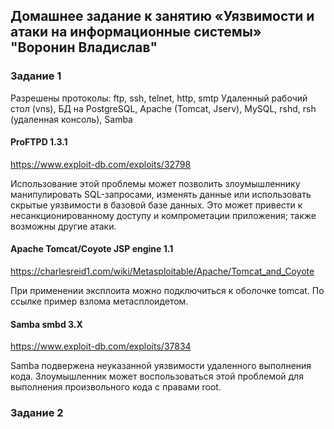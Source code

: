 ## Домашнее задание к занятию «Уязвимости и атаки на информационные системы» "Воронин Владислав"


### Задание 1


Разрешены протоколы: ftp, ssh, telnet, http, smtp Удаленный рабочий стол (vns), БД на PostgreSQL, Apache (Tomcat, Jserv), MySQL, rshd, rsh (удаленная консоль), Samba

#### ProFTPD 1.3.1 
https://www.exploit-db.com/exploits/32798

Использование этой проблемы может позволить злоумышленнику манипулировать SQL-запросами, изменять данные или использовать скрытые уязвимости в базовой базе данных. Это может привести к несанкционированному доступу и компрометации приложения; также возможны другие атаки.

#### Apache Tomcat/Coyote JSP engine 1.1 
https://charlesreid1.com/wiki/Metasploitable/Apache/Tomcat_and_Coyote

При применении эксплоита можно подключиться к оболочке tomcat. По ссылке пример взлома метасплоидетом.

#### Samba smbd 3.X 
https://www.exploit-db.com/exploits/37834

Samba подвержена неуказанной уязвимости удаленного выполнения кода. Злоумышленник может воспользоваться этой проблемой для выполнения произвольного кода с правами root.

### Задание 2
